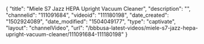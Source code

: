 {
    "title": "Miele S7 Jazz HEPA Upright Vacuum Cleaner",
    "description": "",
    "channelid": "111091684",
    "videoid": "111180198",
    "date_created": "1502924089",
    "date_modified": "1504049177",
    "type": "captivate",
    "layout": "channelVideo",
    "url": "\/bbbusa-latest-videos\/miele-s7-jazz-hepa-upright-vacuum-cleaner\/111091684-111180198"
}